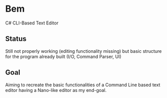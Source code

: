 # Bem
 C# CLI-Based Text Editor

## Status
 Still not properly working (editing functionality missing) but basic structure for the program already built (I/O, Command Parser, UI)
## Goal
 Aiming to recreate the basic functionalities of a Command Line based text editor having a Nano-like editor as my end-goal.
